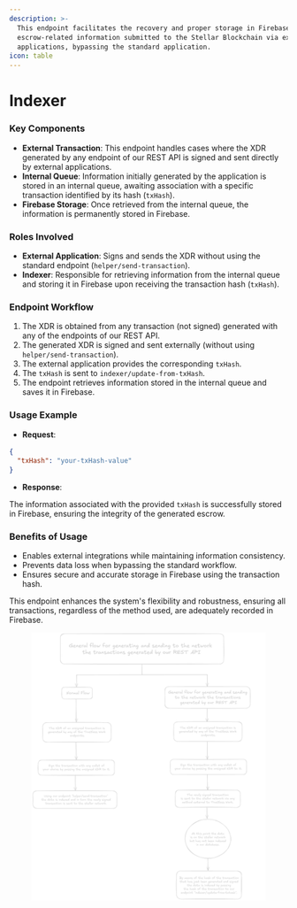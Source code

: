 ```yaml
---
description: >-
  This endpoint facilitates the recovery and proper storage in Firebase of
  escrow-related information submitted to the Stellar Blockchain via external
  applications, bypassing the standard application.
icon: table
---
```


# Indexer

### Key Components

* **External Transaction**: This endpoint handles cases where the XDR generated by any endpoint of our REST API is signed and sent directly by external applications.
* **Internal Queue**: Information initially generated by the application is stored in an internal queue, awaiting association with a specific transaction identified by its hash (`txHash`).
* **Firebase Storage**: Once retrieved from the internal queue, the information is permanently stored in Firebase.

### Roles Involved

* **External Application**: Signs and sends the XDR without using the standard endpoint (`helper/send-transaction`).
* **Indexer**: Responsible for retrieving information from the internal queue and storing it in Firebase upon receiving the transaction hash (`txHash`).

### Endpoint Workflow

1. The XDR is obtained from any transaction (not signed) generated with any of the endpoints of our REST API.
2. The generated XDR is signed and sent externally (without using `helper/send-transaction`).
3. The external application provides the corresponding `txHash`.
4. The `txHash` is sent to `indexer/update-from-txHash`.
5. The endpoint retrieves information stored in the internal queue and saves it in Firebase.

### Usage Example

* **Request**:

```json
{
  "txHash": "your-txHash-value"
}
```

* **Response**:

The information associated with the provided `txHash` is successfully stored in Firebase, ensuring the integrity of the generated escrow.

### Benefits of Usage

* Enables external integrations while maintaining information consistency.
* Prevents data loss when bypassing the standard workflow.
* Ensures secure and accurate storage in Firebase using the transaction hash.

This endpoint enhances the system's flexibility and robustness, ensuring all transactions, regardless of the method used, are adequately recorded in Firebase.

<figure><img src="../../.gitbook/assets/Index Diagram.png" alt=""><figcaption></figcaption></figure>
